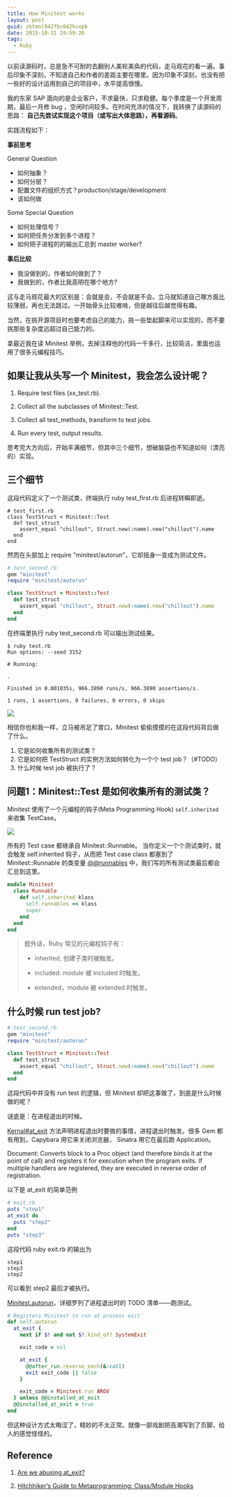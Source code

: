 ```yaml
---
title: How Minitest works
layout: post
guid: zktmnl942fbc6d2huxpb
date: 2015-10-31 19:59:20
tags:
  - Ruby
---
```


以前读源码时，总是急不可耐的去翻别人美轮美奂的代码，走马观花的看一遍。事后印象不深刻，不知道自己和作者的差距主要在哪里。因为印象不深刻，也没有把一些好的设计运用到自己的项目中，水平提高很慢。

我的东家 SAP 面向的是企业客户，不求最快，只求稳健。每个季度是一个开发周期，最后一月修 bug ，空闲时间较多。在时间充沛的情况下，我转换了读源码的思路： **自己先尝试实现这个项目（或写出大体思路），再看源码**。 

实践流程如下：

**事前思考**

General Question

* 如何抽象？
* 如何分层？
* 配置文件的组织方式？production/stage/development
* 该如何做

Some Special Question

* 如何处理信号？
* 如何把任务分发到多个进程？
* 如何把子进程的的输出汇总到 master worker?


**事后比较**

* 我没做到的，作者如何做到了？
* 我做到的，作者比我高明在哪个地方?

这与走马观花最大的区别是：会就是会，不会就是不会。立马就知道自己哪方面比较薄弱，再也无法跳过。一开始骨头比较难啃，但是越往后越觉得有趣。

当然，在挑开源项目时也要考虑自己的能力，挑一些垫起脚来可以实现的，而不要挑那些复杂度远超过自己能力的。

拿最近我在读 Minitest 举例，去掉注释他的代码一千多行，比较简洁，里面也运用了很多元编程技巧。

## 如果让我从头写一个 Minitest，我会怎么设计呢？

1. Require test files (xx_test.rb).

2. Collect all the subclasses of Minitest::Test.

3. Collect all test_methods, transform to test jobs.

4. Run every test, output results.

思考完大方向后，开始丰满细节，但其中三个细节，想破脑袋也不知道如何（漂亮的）实现。

## 三个细节

这段代码定义了一个测试类，终端执行 ruby test_first.rb 后进程转瞬即逝。

```
# test_first.rb
class TestStruct < Minitest::Test
  def test_struct
    assert_equal "chillout", Struct.new(:name).new("chillout").name
  end
end
```

然而在头部加上 require "minitest/autorun"，它却摇身一变成为测试文件。

```ruby
# test_second.rb
gem "minitest"
require "minitest/autorun"

class TestStruct < Minitest::Test
  def test_struct
    assert_equal "chillout", Struct.new(:name).new("chillout").name
  end
end
```

在终端里执行 ruby test_second.rb 可以输出测试结果。

```
$ ruby test.rb
Run options: --seed 3152

# Running:

.

Finished in 0.001035s, 966.3890 runs/s, 966.3890 assertions/s.

1 runs, 1 assertions, 0 failures, 0 errors, 0 skips
```

![](/media/files/2015-10-30-magic.gif)


相信你也和我一样，立马被吊足了胃口，Minitest 偷偷摸摸的在这段代码背后做了什么。

1. 它是如何收集所有的测试类？
2. 它是如何把 TestStruct 的实例方法如何转化为一个个 test job？（#TODO）
3. 什么时候 test job 被执行了？

## 问题1：Minitest::Test 是如何收集所有的测试类？

Minitest 使用了一个元编程的钩子(Meta Programming Hook) `self.inherited` 来收集 TestCase。

![](/media/files/2015-11-01-minitest-self-inherited.jpg)

所有的 Test case 都继承自 Minitest::Runnable。 当你定义一个个测试类时，就会触发 self.inherited 钩子，从而把 Test case class 都塞到了 Minitest::Runnable 的类变量 [@@runnables](https://github.com/seattlerb/minitest/blob/f771b23367dc698586f1e794eae83bcb905fa0d8/lib/minitest.rb#L233-L236) 中，我们写的所有测试类最后都会汇总到这里。

```ruby
module Minitest
  class Runnable
    def self.inherited klass
      self.runnables << klass
      super
    end
  end
end
```

> 题外话，Ruby 常见的元编程钩子有：
> 
> * inherited, 创建子类时被触发。
> 
> * included: module 被 included 时触发。
> 
> * extended，module 被 extended 时触发。


## 什么时候 run test job?

```ruby
# test_second.rb
gem "minitest"
require "minitest/autorun"

class TestStruct < Minitest::Test
  def test_struct
    assert_equal "chillout", Struct.new(:name).new("chillout").name
  end
end
```

这段代码中并没有 run test 的逻辑，但 Minitest 却把这事做了，到底是什么时候做的呢？

谜底是：在进程退出的时候。

[Kernal#at_exit](http://ruby-doc.org/core-2.0.0/Kernel.html#method-i-at_exit) 方法声明进程退出时要做的事情，进程退出时触发。很多 Gem 都有用到，Capybara 用它来关闭浏览器， Sinatra 用它在最后跑 Application。

Document: Converts block to a Proc object (and therefore binds it at the point of call) and registers it for execution when the program exits. If multiple handlers are registered, they are executed in reverse order of registration.

以下是 at_exit 的简单范例

```ruby
# exit.rb
puts "step1"
at_exit do
  puts "step2"
end
puts "step3"
```

这段代码 ruby exit.rb 的输出为

```
step1
step3
step2
```

可以看到 step2 最后才被执行。

[Minitest.autorun](https://github.com/seattlerb/minitest/blob/master/lib/minitest.rb#L45-L59)，详细罗列了进程退出时的 TODO 清单——跑测试。

```ruby
# Registers Minitest to run at process exit
def self.autorun
  at_exit {
    next if $! and not $!.kind_of? SystemExit

    exit_code = nil

    at_exit {
      @@after_run.reverse_each(&:call)
      exit exit_code || false
    }

    exit_code = Minitest.run ARGV
  } unless @@installed_at_exit
  @@installed_at_exit = true
end
```

但这种设计方式太晦涩了，精妙的不太正常。就像一部戏剧把高潮写到了页脚，给人的感觉怪怪的。


## Reference

1. [Are we abusing at_exit?](http://blog.arkency.com/2013/06/are-we-abusing-at-exit/)

2. [Hitchhiker’s Guide to Metaprogramming: Class/Module Hooks](http://www.sitepoint.com/hitchhikers-guide-to-metaprogramming-classmodule-hooks/)